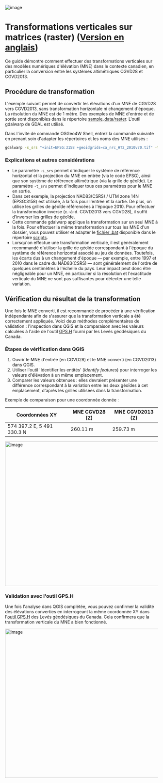 ![image](https://github.com/user-attachments/assets/7fb631a8-8405-4592-9897-991f8123cd02)
# Transformations verticales sur matrices (raster) ([Version en anglais](./raster_transformations.md))

Ce guide démontre comment effectuer des transformations verticales sur des modèles numériques d'élévation (MNE) dans le contexte canadien, en particulier la conversion entre les systèmes altimétriques CGVD28 et CGVD2013.

## Procédure de transformation

L'exemple suivant permet de convertir les élévations d'un MNE de CGVD28 vers CGVD2013, sans transformation horizontale ni changement d'époque. La résolution du MNE est de 1 mètre. Des exemples de MNE d'entrée et de sortie sont disponibles dans le répertoire [sample_data/raster](./sample_data/raster). L'outil gdalwarp de GDAL est utilisé.

Dans l'invite de commande OSGeo4W Shell, entrez la commande suivante en prenant soin d'adapter les répertoires et les noms des MNE utilisés :

```bash
gdalwarp -s_srs "+init=EPSG:3158 +geoidgrids=ca_nrc_HT2_2010v70.tif" -t_srs "+init=EPSG:3158 +geoidgrids=ca_nrc_CGG2013an83.tif" D:\Tutoriel\DTM_CGVD28.tif D:\Tutoriel\DTM_CGVD2013.tif -co COMPRESS=LZW
```

### Explications et autres considérations

- Le paramètre `-s_srs` permet d'indiquer le système de référence horizontal et la projection du MNE en entrée (via le code EPSG), ainsi que son système de référence altimétrique (via la grille de géoïde). Le paramètre `-t_srs` permet d'indiquer tous ces paramètres pour le MNE en sortie.
- Dans cet exemple, la projection NAD83(CSRS) / UTM zone 14N (EPSG:3158) est utilisée, à la fois pour l'entrée et la sortie. De plus, on utilise les grilles de géoïde référencées à l'époque 2010. Pour effectuer la transformation inverse (c.-à-d. CGVD2013 vers CGVD28), il suffit d'inverser les grilles de géoïde.
- Cette commande gdalwarp applique la transformation sur un seul MNE à la fois. Pour effectuer la même transformation sur tous les MNE d'un dossier, vous pouvez utiliser et adapter le [fichier .bat](./scripts/cgvd2013_to_cgvd28_entirefolder.bat) disponible dans le répertoire [scripts](./scripts/).
- Lorsqu'on effectue une transformation verticale, il est généralement recommandé d'utiliser la grille de géoïde correspondant à l'époque du système de référence horizontal associé au jeu de données. Toutefois, les écarts dus à un changement d'époque — par exemple, entre 1997 et 2010 dans le cadre du NAD83(CSRS) — sont généralement de l'ordre de quelques centimètres à l'échelle du pays. Leur impact peut donc être négligeable pour un MNE, en particulier si la résolution et l'exactitude verticale du MNE ne sont pas suffisantes pour détecter une telle variation.

## Vérification du résultat de la transformation

Une fois le MNE converti, il est recommandé de procéder à une vérification indépendante afin de s'assurer que la transformation verticale a été correctement appliquée. Voici deux méthodes complémentaires de validation : l'inspection dans QGIS et la comparaison avec les valeurs calculées à l'aide de l'outil [GPS.H](https://webapp.csrs-scrs.nrcan-rncan.gc.ca/geod/tools-outils/gpsh.php?locale=fr) fourni par les Levés géodésiques du Canada.

### Étapes de vérification dans QGIS

1. Ouvrir le MNE d'entrée (en CGVD28) et le MNE converti (en CGVD2013) dans QGIS.
2. Utiliser l'outil 'Identifier les entités' (*Identify features*) pour interroger les valeurs d'élévation à un même emplacement.
3. Comparer les valeurs obtenues : elles devraient présenter une différence correspondant à la variation entre les deux géoïdes à cet emplacement, d'après les grilles utilisées dans la transformation.

Exemple de comparaison pour une coordonnée donnée :

| **Coordonnées XY** | **MNE CGVD28 (Z)** | **MNE CGVD2013 (Z)** |
|--------------------|--------------------|----------------------|
| 574 397.2 E, 5 491 330.3 N | 260.11 m | 259.73 m |

<img width="699" height="477" alt="image" src="https://github.com/user-attachments/assets/a41b313a-4b2e-4da0-a1a5-7d59e7439ea9" />

### Validation avec l'outil GPS.H

Une fois l'analyse dans QGIS complétée, vous pouvez confirmer la validité des élévations converties en interrogeant la même coordonnée XY dans l'[outil GPS.H](https://webapp.csrs-scrs.nrcan-rncan.gc.ca/geod/tools-outils/gpsh.php?locale=fr) des Levés géodésiques du Canada. Cela confirmera que la transformation verticale du MNE a bien fonctionné.

<img width="791" height="492" alt="image" src="https://github.com/user-attachments/assets/de08d738-e3f3-4d86-be47-9be2f5fabf3b" />
